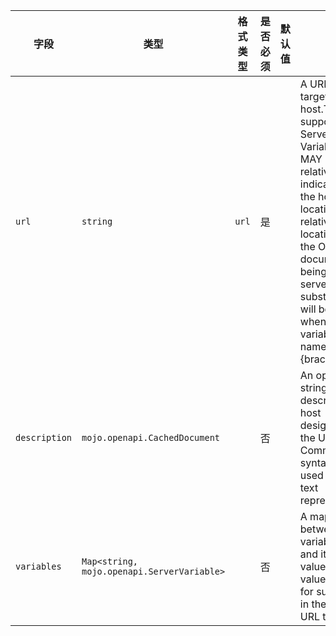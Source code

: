 | 字段 | 类型 | 格式类型 | 是否必须 | 默认值 | 说明 |
|---|---|---|---|---|---|
| `url` | `string` | `url` | 是 |  | A URL to the target host.This URL supports Server Variables and MAY be relative, to indicate that the host location is relative to the location where the OpenAPI document is being served.Variable substitutions will be made when a variable is named in {brackets}. |
| `description` | `mojo.openapi.CachedDocument` |  | 否 |  | An optional string describing the host designated by the URL. CommonMark syntax MAY be used for rich text representation. |
| `variables` | `Map<string, mojo.openapi.ServerVariable>` |  | 否 |  | A map between a variable name and its value.The value is used for substitution in the server's URL template. |
